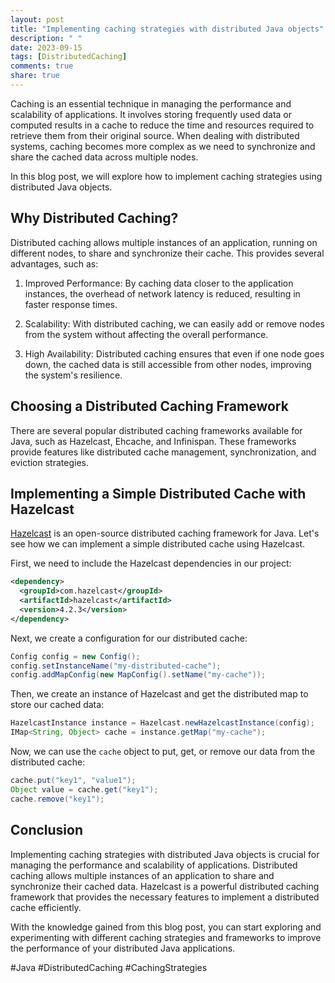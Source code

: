 ```yaml
---
layout: post
title: "Implementing caching strategies with distributed Java objects"
description: " "
date: 2023-09-15
tags: [DistributedCaching]
comments: true
share: true
---
```


Caching is an essential technique in managing the performance and scalability of applications. It involves storing frequently used data or computed results in a cache to reduce the time and resources required to retrieve them from their original source. When dealing with distributed systems, caching becomes more complex as we need to synchronize and share the cached data across multiple nodes.

In this blog post, we will explore how to implement caching strategies using distributed Java objects.

## Why Distributed Caching?

Distributed caching allows multiple instances of an application, running on different nodes, to share and synchronize their cache. This provides several advantages, such as:

1. Improved Performance: By caching data closer to the application instances, the overhead of network latency is reduced, resulting in faster response times.

2. Scalability: With distributed caching, we can easily add or remove nodes from the system without affecting the overall performance.

3. High Availability: Distributed caching ensures that even if one node goes down, the cached data is still accessible from other nodes, improving the system's resilience.

## Choosing a Distributed Caching Framework

There are several popular distributed caching frameworks available for Java, such as Hazelcast, Ehcache, and Infinispan. These frameworks provide features like distributed cache management, synchronization, and eviction strategies.

## Implementing a Simple Distributed Cache with Hazelcast

[Hazelcast](https://hazelcast.com/) is an open-source distributed caching framework for Java. Let's see how we can implement a simple distributed cache using Hazelcast.

First, we need to include the Hazelcast dependencies in our project:

```xml
<dependency>
  <groupId>com.hazelcast</groupId>
  <artifactId>hazelcast</artifactId>
  <version>4.2.3</version>
</dependency>
```

Next, we create a configuration for our distributed cache:

```java
Config config = new Config();
config.setInstanceName("my-distributed-cache");
config.addMapConfig(new MapConfig().setName("my-cache"));
```

Then, we create an instance of Hazelcast and get the distributed map to store our cached data:

```java
HazelcastInstance instance = Hazelcast.newHazelcastInstance(config);
IMap<String, Object> cache = instance.getMap("my-cache");
```

Now, we can use the `cache` object to put, get, or remove our data from the distributed cache:

```java
cache.put("key1", "value1");
Object value = cache.get("key1");
cache.remove("key1");
```

## Conclusion

Implementing caching strategies with distributed Java objects is crucial for managing the performance and scalability of applications. Distributed caching allows multiple instances of an application to share and synchronize their cached data. Hazelcast is a powerful distributed caching framework that provides the necessary features to implement a distributed cache efficiently.

With the knowledge gained from this blog post, you can start exploring and experimenting with different caching strategies and frameworks to improve the performance of your distributed Java applications.

#Java #DistributedCaching #CachingStrategies